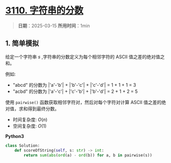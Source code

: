# [3110. 字符串的分数](https://leetcode.cn/problems/score-of-a-string/description/)

> **日期**：2025-03-15
> **所用时间**：1min

## 1. 简单模拟

给定一个字符串 $s$ ,字符串的分数定义为每个相邻字符的 ASCII 值之差的绝对值之和。

例如:
- "abcd" 的分数为 |'a'-'b'| + |'b'-'c'| + |'c'-'d'| = 1 + 1 + 1 = 3
- "acbd" 的分数为 |'a'-'c'| + |'c'-'b'| + |'b'-'d'| = 2 + 1 + 2 = 5

使用 `pairwise()` 函数获取相邻字符对，然后对每个字符对计算 ASCII 值之差的绝对值，求和得到最终分数。

- 时间复杂度: $O(n)$
- 空间复杂度: $O(1)$

**Python3**

```python
class Solution:
    def scoreOfString(self, s: str) -> int:
        return sum(abs(ord(a) - ord(b)) for a, b in pairwise(s))
```